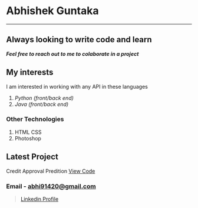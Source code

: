 # Abhishek Guntaka
---
## Always looking to write code and learn
***Feel free to reach out to me to colaborate in a project***
## My interests 

I am interested in working with any API in these languages 

1. *Python (front/back end)*
2. *Java (front/back end)*

### Other Technologies 

1. HTML CSS
2. Photoshop 

## Latest Project
Credit Approval Predition
[View Code](https://github.com/abhi91420/Credit_Approval)

### Email - abhi91420@gmail.com

> [Linkedin Profile](https://www.linkedin.com/in/abhishek-guntaka-32922469/)

